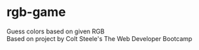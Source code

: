 # rgb-game
Guess colors based on given RGB  
Based on project by Colt Steele's The Web Developer Bootcamp
